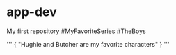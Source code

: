 # app-dev
My first repository
#MyFavoriteSeries
#TheBoys

'''
{
  "Hughie and Butcher are my favorite characters"
  }
'''
